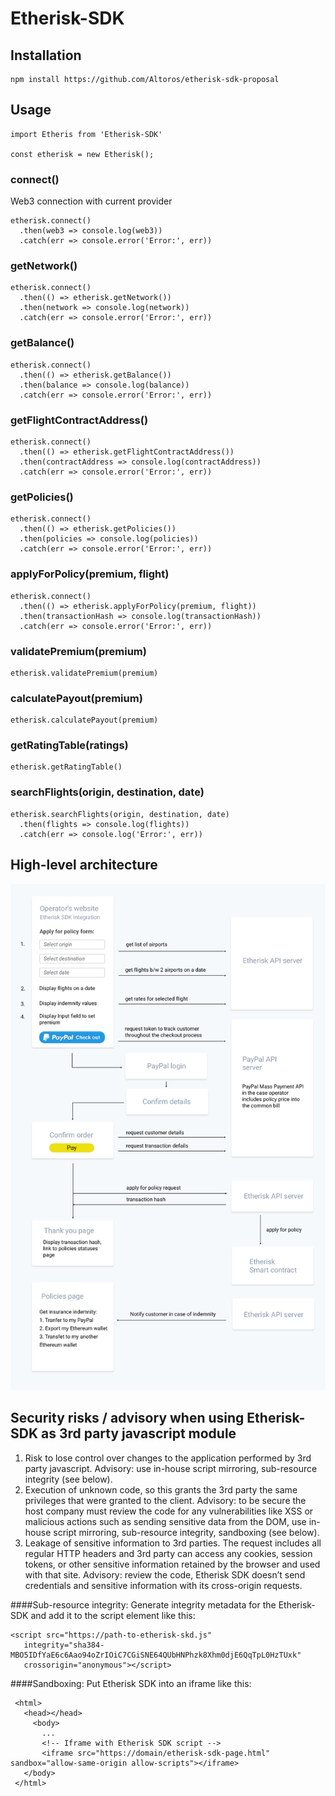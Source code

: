 # Etherisk-SDK

## Installation
```
npm install https://github.com/Altoros/etherisk-sdk-proposal
```

## Usage
```
import Etheris from 'Etherisk-SDK'

const etherisk = new Etherisk();
```

### connect()
Web3 connection with current provider
```
etherisk.connect()
  .then(web3 => console.log(web3))
  .catch(err => console.error('Error:', err))
```

### getNetwork()
```
etherisk.connect()
  .then(() => etherisk.getNetwork())
  .then(network => console.log(network))
  .catch(err => console.error('Error:', err))
```

### getBalance()
```
etherisk.connect()
  .then(() => etherisk.getBalance())
  .then(balance => console.log(balance))
  .catch(err => console.error('Error:', err))
```

### getFlightContractAddress()
```
etherisk.connect()
  .then(() => etherisk.getFlightContractAddress())
  .then(contractAddress => console.log(contractAddress))
  .catch(err => console.error('Error:', err))
```

### getPolicies()
```
etherisk.connect()
  .then(() => etherisk.getPolicies())
  .then(policies => console.log(policies))
  .catch(err => console.error('Error:', err))
```

### applyForPolicy(premium, flight)
```
etherisk.connect()
  .then(() => etherisk.applyForPolicy(premium, flight))
  .then(transactionHash => console.log(transactionHash))
  .catch(err => console.error('Error:', err))
```

### validatePremium(premium)
```
etherisk.validatePremium(premium)
```

### calculatePayout(premium)
```
etherisk.calculatePayout(premium)
```

### getRatingTable(ratings)
```
etherisk.getRatingTable()
```

### searchFlights(origin, destination, date)
```
etherisk.searchFlights(origin, destination, date)
  .then(flights => console.log(flights))
  .catch(err => console.log('Error:', err))
```

## High-level architecture
![high-level architecture](/img/high-level.png)

## Security risks / advisory when using Etherisk-SDK as 3rd party javascript module
1. Risk to lose control over changes to the application performed by 3rd party javascript. Advisory: use in-house script mirroring, sub-resource integrity (see below).
2. Execution of unknown code, so this grants the 3rd party the same privileges that were granted to the client. Advisory: to be secure the host company must review the code for any vulnerabilities like XSS or malicious actions such as sending sensitive data from the DOM, use in-house script mirroring, sub-resource integrity, sandboxing (see below).
3. Leakage of sensitive information to 3rd parties. The request includes all regular HTTP headers and 3rd party can access any cookies, session tokens, or other sensitive information retained by the browser and used with that site. Advisory: review the code, Etherisk SDK doesn’t send credentials and sensitive information with its cross-origin requests.

####Sub-resource integrity:
Generate integrity metadata for the Etherisk-SDK and add it to the script element like this:
```
<script src="https://path-to-etherisk-skd.js" 
   integrity="sha384-MBO5IDfYaE6c6Aao94oZrIOiC7CGiSNE64QUbHNPhzk8Xhm0djE6QqTpL0HzTUxk"
   crossorigin="anonymous"></script>
```   

####Sandboxing:
Put Etherisk SDK into an iframe like this:
```
 <html>
   <head></head>
     <body>
       ...    
       <!-- Iframe with Etherisk SDK script -->
       <iframe src="https://domain/etherisk-sdk-page.html" sandbox="allow-same-origin allow-scripts"></iframe>
   </body>
 </html>
```
